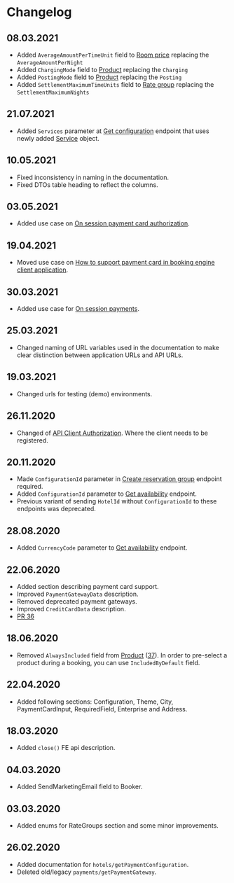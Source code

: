 # Changelog

## 08.03.2021

* Added `AverageAmountPerTimeUnit` field to [Room price](./operations.md#room-price) replacing the `AverageAmountPerNight`
* Added `ChargingMode` field to [Product](./operations.md#product) replacing the `Charging`
* Added `PostingMode` field to [Product](./operations.md#product) replacing the `Posting`
* Added `SettlementMaximumTimeUnits` field to [Rate group](./operations.md#rate-group) replacing the `SettlementMaximumNights`

## 21.07.2021

* Added `Services` parameter at [Get configuration](./operations.md#get-configuration) endpoint that uses newly added [Service](./operations.md#service) object.

## 10.05.2021

* Fixed inconsistency in naming in the documentation.
* Fixed DTOs table heading to reflect the columns.

## 03.05.2021

* Added use case on [On session payment card authorization](./use-cases/on-session-payment-card-authorization.md).

## 19.04.2021

* Moved use case on [How to support payment card in booking engine client application](./use-cases/how-to-support-payment-cards-in-booking-engine-application.md).

## 30.03.2021

* Added use case for [On session payments](./use-cases/on-session-payments.md).

## 25.03.2021

* Changed naming of URL variables used in the documentation to make clear distinction between application URLs and API URLs.

## 19.03.2021

* Changed urls for testing (demo) environments.

## 26.11.2020

* Changed of [API Client Authorization](./authorization.md). Where the client needs to be registered.

## 20.11.2020

* Made `ConfigurationId` parameter in [Create reservation group](./operations.md#create-reservation-group) endpoint required.
* Added `ConfigurationId` parameter to [Get availability](./operations.md#get-availability) endpoint.
* Previous variant of sending `HotelId` without `ConfigurationId` to these endpoints was deprecated.

## 28.08.2020

* Added `CurrencyCode` parameter to [Get availability](./operations.md#get-availability) endpoint.

## 22.06.2020

* Added section describing payment card support.
* Improved `PaymentGatewayData` description.
* Removed deprecated payment gateways.
* Improved `CreditCardData` description.
* [PR 36](https://github.com/MewsSystems/gitbook-distributor-guide/pull/36/files)

## 18.06.2020

* Removed `AlwaysIncluded` field from [Product](./operations.md#product) \([37](https://github.com/MewsSystems/gitbook-distributor-guide/pull/37/files)\). In order to pre-select a product during a booking, you can use `IncludedByDefault` field.

## 22.04.2020

* Added following sections: Configuration, Theme, City, PaymentCardInput, RequiredField, Enterprise and Address.

## 18.03.2020

* Added `close()` FE api description.

## 04.03.2020

* Added SendMarketingEmail field to Booker.

## 03.03.2020

* Added enums for RateGroups section and some minor improvements.

## 26.02.2020

* Added documentation for `hotels/getPaymentConfiguration`.
* Deleted old/legacy `payments/getPaymentGateway`.

